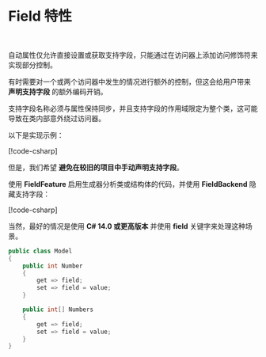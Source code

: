 # Field 特性

<br/>

自动属性仅允许直接设置或获取支持字段，只能通过在访问器上添加访问修饰符来实现部分控制。

有时需要对一个或两个访问器中发生的情况进行额外的控制，但这会给用户带来 **声明支持字段** 的额外编码开销。

支持字段名称必须与属性保持同步，并且支持字段的作用域限定为整个类，这可能导致在类内部意外绕过访问器。

以下是实现示例：

[!code-csharp[](../../../Tests/NStandard.Test/Analyzer/FieldFeatureTests.cs#LegacyModel)]

但是，我们希望 **避免在较旧的项目中手动声明支持字段**。

使用 **FieldFeature** 启用生成器分析类或结构体的代码，并使用 **FieldBackend** 隐藏支持字段：

[!code-csharp[](../../../Tests/NStandard.Test/Analyzer/FieldFeatureTests.ModelsWithNoNs.cs#ModelWithNoNS)]

当然，最好的情况是使用 **C# 14.0 或更高版本** 并使用 **field** 关键字来处理这种场景。

```csharp
public class Model
{
    public int Number
    {
        get => field;
        set => field = value;
    }

    public int[] Numbers
    {
        get => field;
        set => field = value;
    }
}
```

